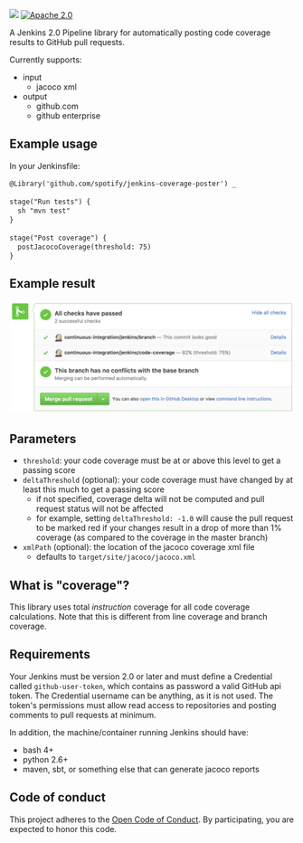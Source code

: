 ![](https://img.shields.io/badge/development%20status-alpha-yellow.svg) [![Apache 2.0](https://img.shields.io/badge/license-Apache%20License%202.0-blue.svg)](http://www.apache.org/licenses/LICENSE-2.0)

A Jenkins 2.0 Pipeline library for automatically posting code coverage results to GitHub pull requests.

Currently supports:
 * input
   * jacoco xml
 * output
   * github.com
   * github enterprise

## Example usage
In your Jenkinsfile:
```
@Library('github.com/spotify/jenkins-coverage-poster') _

stage("Run tests") {
  sh "mvn test"
}

stage("Post coverage") {
  postJacocoCoverage(threshold: 75)
}
```

## Example result

<img src="./coverage_pass.png" width="700" />

## Parameters
 * `threshold`: your code coverage must be at or above this level to get a passing score
 * `deltaThreshold` (optional): your code coverage must have changed by at least this much to get a passing score
   * if not specified, coverage delta will not be computed and pull request status will not be affected
   * for example, setting `deltaThreshold: -1.0` will cause the pull request to be marked red if your changes result in a drop of more than 1% coverage (as compared to the coverage in the master branch)
 * `xmlPath` (optional): the location of the jacoco coverage xml file
   * defaults to `target/site/jacoco/jacoco.xml`

## What is "coverage"?
This library uses total *instruction* coverage for all code coverage calculations. Note that this is different from line coverage and branch coverage.

## Requirements

Your Jenkins must be version 2.0 or later and must define a Credential called `github-user-token`, which contains as password a valid GitHub api token. The Credential username can be anything, as it is not used. The token's permissions must allow read access to repositories and posting comments to pull requests at minimum.

In addition, the machine/container running Jenkins should have:
 * bash 4+
 * python 2.6+
 * maven, sbt, or something else that can generate jacoco reports

## Code of conduct
This project adheres to the [Open Code of Conduct][code-of-conduct]. By participating, you are expected to honor this code.

[code-of-conduct]: https://github.com/spotify/code-of-conduct/blob/master/code-of-conduct.md
